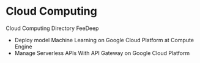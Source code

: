 # Cloud Computing
Cloud Computing Directory FeeDeep

- Deploy model Machine Learning on Google Cloud Platform at Compute Engine
- Manage Serverless APIs With API Gateway on Google Cloud Platform
